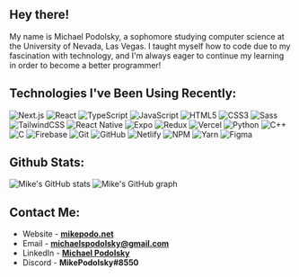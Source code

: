 ## Hey there!

My name is Michael Podolsky, a sophomore studying computer science at the University of Nevada, Las Vegas. I taught myself how to code due to my fascination with technology, and I'm always eager to continue my learning in order to become a better programmer!

<!-- ## I Am Currently Working On...

- Independent Contractor at [Upwork](https://www.upwork.com/) - Working on an assortment of web and mobile apps using React. -->

## Technologies I've Been Using Recently:

![Next.js](https://img.shields.io/badge/-Next.js-000000?style=flat&logo=next.js&logoColor=339933)
![React](https://img.shields.io/badge/-React-000000?style=flat&logo=React&logoColor=61DAFB)
![TypeScript](https://img.shields.io/badge/-TypeScript-000000?style=flat&logo=typescript)
![JavaScript](https://img.shields.io/badge/-JavaScript-000000?style=flat&logo=javascript)
![HTML5](https://img.shields.io/badge/-HTML5-000000?style=flat&logo=HTML5)
![CSS3](https://img.shields.io/badge/-CSS3-000000?style=flat&logo=CSS3&logoColor=2f9ed1)
![Sass](https://img.shields.io/badge/-Sass-000000?style=flat&logo=Sass)
![TailwindCSS](https://img.shields.io/badge/-TailwindCSS-000000?style=flat&logo=tailwindcss)
![React Native](https://img.shields.io/badge/-React%20Native-000000?style=flat&logo=react&logoColor=c98ff2)
![Expo](https://img.shields.io/badge/-Expo-000000?style=flat&logo=expo)
![Redux](https://img.shields.io/badge/-Redux-000000?style=flat&logo=Redux)
![Vercel](https://img.shields.io/badge/-Vercel-000000?style=flat&logo=vercel)
![Python](https://img.shields.io/badge/-Python-000000?style=flat&logo=Python)
![C++](https://img.shields.io/badge/-C++-000000?style=flat&logo=cplusplus&logoColor=007ac3)
![C](https://img.shields.io/badge/-C-000000?style=flat&logo=c&logoColor=007ac3)
![Firebase](https://img.shields.io/badge/-Firebase-000000?style=flat&logo=firebase&logoColor=FCC624)
![Git](https://img.shields.io/badge/-Git-000000?style=flat&logo=git&logoColor=F05032)
![GitHub](https://img.shields.io/badge/-GitHub-000000?style=flat&logo=github&logoColor=FFFFFF)
![Netlify](https://img.shields.io/badge/-Netlify-000000?style=flat&logo=netlify&logoColor=F05032)
![NPM](https://img.shields.io/badge/-NPM-000000?style=flat&logo=npm&logoColor=339933)
![Yarn](https://img.shields.io/badge/-Yarn-000000?style=flat&logo=yarn&logoColor=F05032)
![Figma](https://img.shields.io/badge/-Figma-000000?style=flat&logo=Figma&logoColor=F05032)

## Github Stats:

![Mike's GitHub stats](https://github-readme-stats.vercel.app/api?username=mikepodo&count_private=true&include_all_commits=true&show_icons=true&theme=dark&icon_color=fff&bg_color=000)
![Mike's GitHub graph](https://activity-graph.herokuapp.com/graph?username=MikePodo&theme=react-dark&line=aaaaaa&&bg_color=000000&color=ffffff)

## Contact Me:

- Website - [**mikepodo.net**](https://www.mikepodo.net)
- Email - **michaelspodolsky@gmail.com**
- LinkedIn - [**Michael Podolsky**](https://www.linkedin.com/in/mikepodo/)
- Discord - **MikePodolsky#8550**
